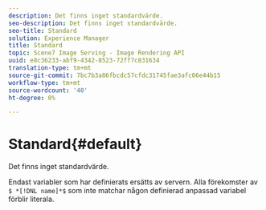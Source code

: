 ```yaml
---
description: Det finns inget standardvärde.
seo-description: Det finns inget standardvärde.
seo-title: Standard
solution: Experience Manager
title: Standard
topic: Scene7 Image Serving - Image Rendering API
uuid: e8c36233-abf9-4342-8523-72ff7c831634
translation-type: tm+mt
source-git-commit: 7bc7b3a86fbcdc57cfdc31745fae3afc06e44b15
workflow-type: tm+mt
source-wordcount: '40'
ht-degree: 0%

---
```



# Standard{#default}

Det finns inget standardvärde.

Endast variabler som har definierats ersätts av servern. Alla förekomster av `$ *[!DNL name]*$` som inte matchar någon definierad anpassad variabel förblir literala.
